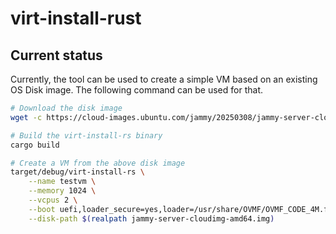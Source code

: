 # virt-install-rust

## Current status

Currently, the tool can be used to create a simple VM based on an existing OS Disk image.
The following command can be used for that.

```bash
# Download the disk image
wget -c https://cloud-images.ubuntu.com/jammy/20250308/jammy-server-cloudimg-amd64.img

# Build the virt-install-rs binary
cargo build

# Create a VM from the above disk image
target/debug/virt-install-rs \
    --name testvm \
    --memory 1024 \
    --vcpus 2 \
    --boot uefi,loader_secure=yes,loader=/usr/share/OVMF/OVMF_CODE_4M.fd \
    --disk-path $(realpath jammy-server-cloudimg-amd64.img)
```
